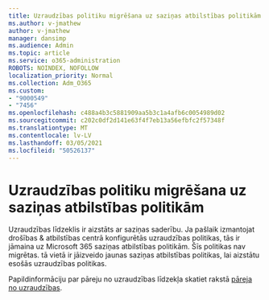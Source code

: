 ```yaml
---
title: Uzraudzības politiku migrēšana uz saziņas atbilstības politikām
ms.author: v-jmathew
author: v-jmathew
manager: dansimp
ms.audience: Admin
ms.topic: article
ms.service: o365-administration
ROBOTS: NOINDEX, NOFOLLOW
localization_priority: Normal
ms.collection: Adm_O365
ms.custom:
- "9000549"
- "7456"
ms.openlocfilehash: c488a4b3c5881909aa5b3c1a4afb6c0054989d02
ms.sourcegitcommit: c202c0df2d141e63f4f7eb13a56efbfc2f57348f
ms.translationtype: MT
ms.contentlocale: lv-LV
ms.lasthandoff: 03/05/2021
ms.locfileid: "50526137"
---
```

# <a name="migrate-supervision-policies-to-communication-compliance-policies"></a>Uzraudzības politiku migrēšana uz saziņas atbilstības politikām

Uzraudzības līdzeklis ir aizstāts ar saziņas saderību. Ja pašlaik izmantojat drošības & atbilstības centrā konfigurētās uzraudzības politikas, tās ir jāmaina uz Microsoft 365 saziņas atbilstības politikām. Šīs politikas nav migrētas. tā vietā ir jāizveido jaunas saziņas atbilstības politikas, lai aizstātu esošās uzraudzības politikas.

Papildinformāciju par pāreju no uzraudzības līdzekļa skatiet rakstā [pāreja no uzraudzības](https://go.microsoft.com/fwlink/?linkid=2128750).
